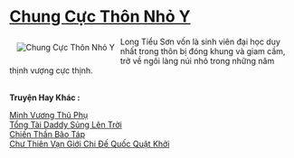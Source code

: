 <a href="https://truyenwiki.net/chung-cuc-thon-nho-y.35033/" title="Chung Cực Thôn Nhỏ Y"><h1>Chung Cực Thôn Nhỏ Y</h1></a><div style="display:table"><img align="right" style="float: left; padding: 10px;" src="https://truyenwiki.net/a/img/str/src/35033.jpg" alt="Chung Cực Thôn Nhỏ Y">Long Tiểu Sơn vốn là sinh viên đại học duy nhất trong thôn bị đóng khung và giam cầm, trở về ngôi làng núi nhỏ trong những năm thịnh vượng cực thịnh.</div><p><br><b>Truyện Hay Khác :</b></p><a href="https://truyenwiki.net/minh-vuong-thu-phu.36823/" alt="Minh Vương Thủ Phụ">Minh Vương Thủ Phụ</a><br/><a href="https://github.com/nownovels/wikidich/tree/master/truyenhay/36803" alt="Tổng Tài Daddy Sủng Lên Trời">Tổng Tài Daddy Sủng Lên Trời</a><br/><a href="https://github.com/nownovels/wikidich/tree/master/truyenhay/35078" alt="Chiến Thần Bão Táp">Chiến Thần Bão Táp</a><br/><a href="https://github.com/nownovels/wikidich/tree/master/truyenhay/36477" alt="Chư Thiên Vạn Giới Chi Đế Quốc Quật Khởi">Chư Thiên Vạn Giới Chi Đế Quốc Quật Khởi</a><br/>